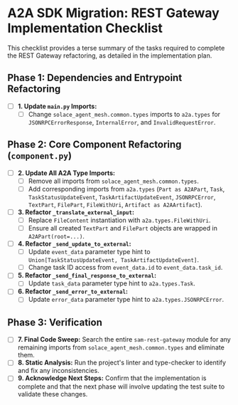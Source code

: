 # A2A SDK Migration: REST Gateway Implementation Checklist

This checklist provides a terse summary of the tasks required to complete the REST Gateway refactoring, as detailed in the implementation plan.

## Phase 1: Dependencies and Entrypoint Refactoring

- [ ] **1. Update `main.py` Imports:**
    - [ ] Change `solace_agent_mesh.common.types` imports to `a2a.types` for `JSONRPCErrorResponse`, `InternalError`, and `InvalidRequestError`.

## Phase 2: Core Component Refactoring (`component.py`)

- [ ] **2. Update All A2A Type Imports:**
    - [ ] Remove all imports from `solace_agent_mesh.common.types`.
    - [ ] Add corresponding imports from `a2a.types` (`Part as A2APart`, `Task`, `TaskStatusUpdateEvent`, `TaskArtifactUpdateEvent`, `JSONRPCError`, `TextPart`, `FilePart`, `FileWithUri`, `Artifact as A2AArtifact`).

- [ ] **3. Refactor `_translate_external_input`:**
    - [ ] Replace `FileContent` instantiation with `a2a.types.FileWithUri`.
    - [ ] Ensure all created `TextPart` and `FilePart` objects are wrapped in `A2APart(root=...)`.

- [ ] **4. Refactor `_send_update_to_external`:**
    - [ ] Update `event_data` parameter type hint to `Union[TaskStatusUpdateEvent, TaskArtifactUpdateEvent]`.
    - [ ] Change task ID access from `event_data.id` to `event_data.task_id`.

- [ ] **5. Refactor `_send_final_response_to_external`:**
    - [ ] Update `task_data` parameter type hint to `a2a.types.Task`.

- [ ] **6. Refactor `_send_error_to_external`:**
    - [ ] Update `error_data` parameter type hint to `a2a.types.JSONRPCError`.

## Phase 3: Verification

- [ ] **7. Final Code Sweep:** Search the entire `sam-rest-gateway` module for any remaining imports from `solace_agent_mesh.common.types` and eliminate them.
- [ ] **8. Static Analysis:** Run the project's linter and type-checker to identify and fix any inconsistencies.
- [ ] **9. Acknowledge Next Steps:** Confirm that the implementation is complete and that the next phase will involve updating the test suite to validate these changes.
